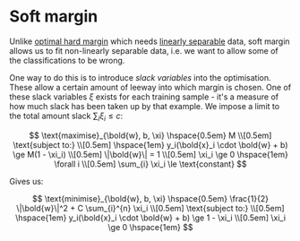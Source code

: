 # Soft margin

Unlike [optimal hard margin](202210210932.md) which needs [linearly
separable](202210210913.md) data, soft margin allows us to fit non-linearly
separable data, i.e. we want to allow some of the classifications to be wrong.

One way to do this is to introduce *slack variables* into the optimisation.
These allow a certain amount of leeway into which margin is chosen. One of these
slack variables $\xi$ exists for each training sample - it's a measure of how
much slack has been taken up by that example. We impose a limit to the total
amount slack $\sum_{i} \xi_i \le c$:

$$
\text{maximise}_{\bold{w}, b, \xi} \hspace{0.5em} M \\[0.5em]
\text{subject to:} \\[0.5em]
\hspace{1em} y_i(\bold{x}_i \cdot \bold{w} + b) \ge M(1 - \xi_i) \\[0.5em]
\|\bold{w}\| = 1 \\[0.5em]
\xi_i \ge 0 \hspace{1em}  \forall i \\[0.5em]
\sum_{i} \xi_i \le \text{constant}
$$

Gives us:

$$
\text{minimise}_{\bold{w}, b, \xi} \hspace{0.5em} \frac{1}{2} \|\bold{w}\|^2 + C \sum_{i}^{n} \xi_i \\[0.5em]
\text{subject to:} \\[0.5em]
\hspace{1em} y_i(\bold{x}_i \cdot \bold{w} + b) \ge 1 - \xi_i \\[0.5em]
\xi_i \ge 0 \hspace{1em}
$$

